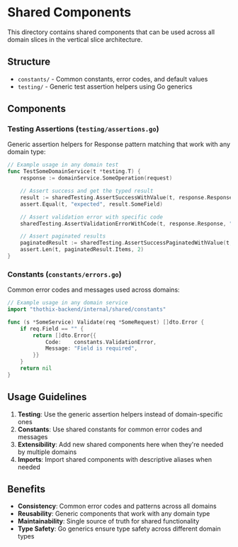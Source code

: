 # Shared Components

This directory contains shared components that can be used across all domain slices in the vertical slice architecture.

## Structure

- `constants/` - Common constants, error codes, and default values
- `testing/` - Generic test assertion helpers using Go generics

## Components

### Testing Assertions (`testing/assertions.go`)

Generic assertion helpers for Response pattern matching that work with any domain type:

```go
// Example usage in any domain test
func TestSomeDomainService(t *testing.T) {
    response := domainService.SomeOperation(request)

    // Assert success and get the typed result
    result := sharedTesting.AssertSuccessWithValue(t, response.Response)
    assert.Equal(t, "expected", result.SomeField)

    // Assert validation error with specific code
    sharedTesting.AssertValidationErrorWithCode(t, response.Response, "VALIDATION_ERROR")

    // Assert paginated results
    paginatedResult := sharedTesting.AssertSuccessPaginatedWithValue(t, response.Response)
    assert.Len(t, paginatedResult.Items, 2)
}
```

### Constants (`constants/errors.go`)

Common error codes and messages used across domains:

```go
// Example usage in any domain service
import "thothix-backend/internal/shared/constants"

func (s *SomeService) Validate(req *SomeRequest) []dto.Error {
    if req.Field == "" {
        return []dto.Error{{
            Code:    constants.ValidationError,
            Message: "Field is required",
        }}
    }
    return nil
}
```

## Usage Guidelines

1. **Testing**: Use the generic assertion helpers instead of domain-specific ones
2. **Constants**: Use shared constants for common error codes and messages
3. **Extensibility**: Add new shared components here when they're needed by multiple domains
4. **Imports**: Import shared components with descriptive aliases when needed

## Benefits

- **Consistency**: Common error codes and patterns across all domains
- **Reusability**: Generic components that work with any domain type
- **Maintainability**: Single source of truth for shared functionality
- **Type Safety**: Go generics ensure type safety across different domain types
